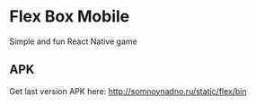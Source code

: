 # Flex Box Mobile

Simple and fun React Native game

## APK

Get last version APK here: http://somnoynadno.ru/static/flex/bin
